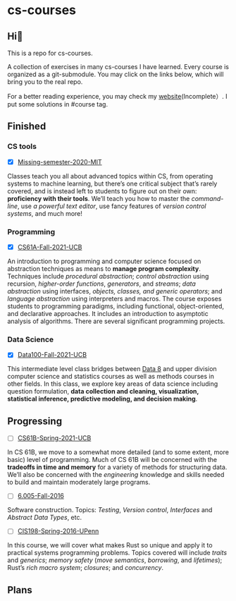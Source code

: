 # cs-courses

## Hi:wave:

This is a repo for cs-courses.



A collection of exercises in many cs-courses I have learned. Every course is organized as a git-submodule. You may click on the links below, which will bring you to the real repo.



For a better reading experience, you may check my [website](https://martinlwx.github.io)(Incomplete）. I put some solutions in #course tag.

## Finished

### CS tools

-   [x] [Missing-semester-2020-MIT](https://github.com/MartinLwx/Missing-semester-2020-MIT)

Classes teach you all about advanced topics within CS, from operating systems to machine learning, but there’s one critical subject that’s rarely covered, and is instead left to students to figure out on their own: **proficiency with their tools**. We’ll teach you how to master the *command-line*, use *a powerful text editor*, use fancy features of *version control systems*, and much more!

### Programming

-   [x] [CS61A-Fall-2021-UCB](https://github.com/MartinLwx/CS61A-Fall-2021-UCB)

An introduction to programming and computer science focused on abstraction techniques as means to **manage program complexity**. Techniques include *procedural abstraction*; *control abstraction* using recursion, *higher-order functions*, *generators*, and *streams*; *data abstraction* using interfaces, *objects, classes, and generic operators*; and *language abstraction* using interpreters and macros. The course exposes students to programming paradigms, including functional, object-oriented, and declarative approaches. It includes an introduction to asymptotic analysis of algorithms. There are several significant programming projects.

### Data Science 

-   [x] [Data100-Fall-2021-UCB](https://github.com/MartinLwx/Data100-Fall-2021-UCB)

This intermediate level class bridges between [Data 8](http://data8.org/) and upper division computer science and statistics courses as well as methods courses in other fields. In this class, we explore key areas of data science including question formulation, **data collection and cleaning, visualization, statistical inference, predictive modeling, and decision making**.

## Progressing

-   [ ] [CS61B-Spring-2021-UCB](https://github.com/MartinLwx/CS61B-Spring-2021-UCB)

In CS 61B, we move to a somewhat more detailed (and to some extent, more basic) level of programming. Much of CS 61B will be concerned with the **tradeoffs in time and memory** for a variety of methods for structuring data. We’ll also be concerned with the *engineering* knowledge and skills needed to build and maintain moderately large programs.

-   [ ] [6.005-Fall-2016](https://web.mit.edu/6.005/www/sp16/)

Software construction. Topics: *Testing*, *Version control*, *Interfaces* and *Abstract Data Types*, etc. 

-   [ ] [CIS198-Spring-2016-UPenn](https://cis198-2016s.github.io)

In this course, we will cover what makes Rust so unique and apply it to practical systems programming problems. Topics covered will include *traits* and *generics*; *memory safety* (*move semantics*, *borrowing*, and *lifetimes*); Rust’s *rich macro system*; *closures*; and *concurrency*. 

## Plans


